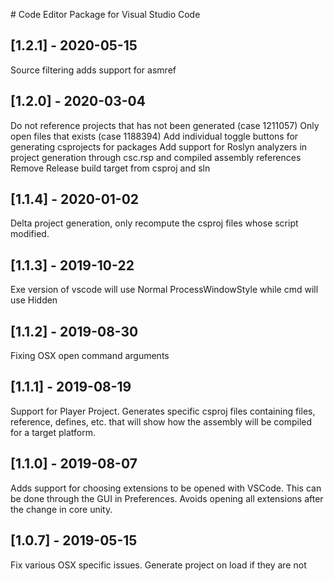                                                                                                                                                                                                                                                                                                                                                                                                                                                                                                                                 # Code Editor Package for Visual Studio Code

## [1.2.1] - 2020-05-15

Source filtering adds support for asmref


## [1.2.0] - 2020-03-04

Do not reference projects that has not been generated (case 1211057)
Only open files that exists (case 1188394)
Add individual toggle buttons for generating csprojects for packages
Add support for Roslyn analyzers in project generation through csc.rsp and compiled assembly references
Remove Release build target from csproj and sln


## [1.1.4] - 2020-01-02

Delta project generation, only recompute the csproj files whose script modified.


## [1.1.3] - 2019-10-22

Exe version of vscode will use Normal ProcessWindowStyle while cmd will use Hidden


## [1.1.2] - 2019-08-30

Fixing OSX open command arguments


## [1.1.1] - 2019-08-19

Support for Player Project. Generates specific csproj files containing files, reference, defines,
etc. that will show how the assembly will be compiled for a target platform.


## [1.1.0] - 2019-08-07

Adds support for choosing extensions to be opened with VSCode. This can be done through the GUI in Preferences.
Avoids opening all extensions after the change in core unity.


## [1.0.7] - 2019-05-15

Fix various OSX specific issues.
Generate project on load if they are not